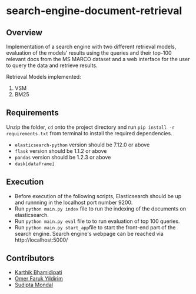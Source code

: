 # search-engine-document-retrieval

## Overview

Implementation of a search engine with two different retrieval models, evaluation of the models’ results using the queries and their top-100 relevant docs from the MS MARCO dataset and a web interface for the user to query the data and retrieve results.

Retrieval Models implemented:

1. VSM
2. BM25

## Requirements

Unzip the folder, `cd` onto the project directory and run ```pip install -r requirements.txt``` from terminal to install the required dependencies.

* `elasticsearch-python` version should be 7.12.0 or above
* `flask` version should be 1.1.2 or above
* `pandas` version should be 1.2.3 or above
* `dask[dataframe]`

## Execution

* Before execution of the following scripts, Elasticsearch should be up and runnning in the localhost port number 9200.
* Run ```python main.py index``` file to run the indexing of the documents on elasticsearch.
* Run ```python main.py eval``` file to to run evaluation of top 100 queries.
* Run ```python main.py start_app```file to start the front-end part of the search engine. Search engine's webpage can be reached via http://localhost:5000/

## Contributors

- [Karthik Bhamidipati](https://github.com/vamshikarthik)
- [Omer Faruk Yildirim](https://github.com/farukyld)
- [Sudipta Mondal](https://github.com/sudiptamondal1802)
